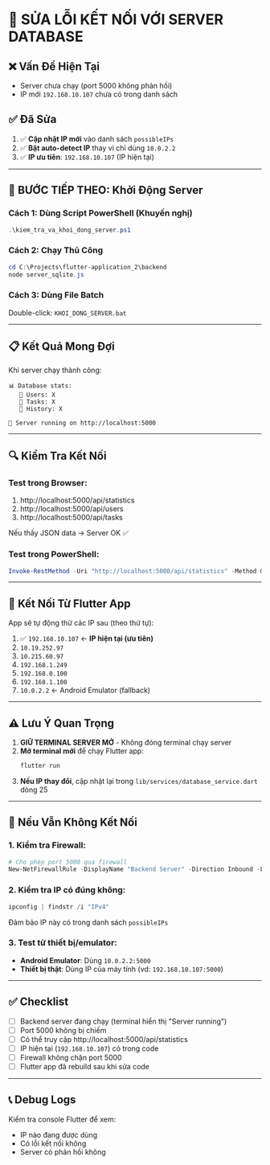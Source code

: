 # 🔧 SỬA LỖI KẾT NỐI VỚI SERVER DATABASE

## ❌ Vấn Đề Hiện Tại

- Server chưa chạy (port 5000 không phản hồi)
- IP mới `192.168.10.107` chưa có trong danh sách

## ✅ Đã Sửa

1. ✅ **Cập nhật IP mới** vào danh sách `possibleIPs`
2. ✅ **Bật auto-detect IP** thay vì chỉ dùng `10.0.2.2`
3. ✅ **IP ưu tiên**: `192.168.10.107` (IP hiện tại)

---

## 🚀 BƯỚC TIẾP THEO: Khởi Động Server

### **Cách 1: Dùng Script PowerShell (Khuyến nghị)**

```powershell
.\kiem_tra_va_khoi_dong_server.ps1
```

### **Cách 2: Chạy Thủ Công**

```powershell
cd C:\Projects\flutter-application_2\backend
node server_sqlite.js
```

### **Cách 3: Dùng File Batch**

Double-click: `KHOI_DONG_SERVER.bat`

---

## 📋 Kết Quả Mong Đợi

Khi server chạy thành công:

```
📊 Database stats:
   👥 Users: X
   📝 Tasks: X
   📜 History: X

🚀 Server running on http://localhost:5000
```

---

## 🔍 Kiểm Tra Kết Nối

### **Test trong Browser:**

1. http://localhost:5000/api/statistics
2. http://localhost:5000/api/users
3. http://localhost:5000/api/tasks

Nếu thấy JSON data → Server OK ✅

### **Test trong PowerShell:**

```powershell
Invoke-RestMethod -Uri "http://localhost:5000/api/statistics" -Method GET
```

---

## 📱 Kết Nối Từ Flutter App

App sẽ tự động thử các IP sau (theo thứ tự):

1. ✅ `192.168.10.107` ← **IP hiện tại (ưu tiên)**
2. `10.19.252.97`
3. `10.215.60.97`
4. `192.168.1.249`
5. `192.168.0.100`
6. `192.168.1.100`
7. `10.0.2.2` ← Android Emulator (fallback)

---

## ⚠️ Lưu Ý Quan Trọng

1. **GIỮ TERMINAL SERVER MỞ** - Không đóng terminal chạy server
2. **Mở terminal mới** để chạy Flutter app:
   ```bash
   flutter run
   ```
3. **Nếu IP thay đổi**, cập nhật lại trong `lib/services/database_service.dart` dòng 25

---

## 🔧 Nếu Vẫn Không Kết Nối

### **1. Kiểm tra Firewall:**

```powershell
# Cho phép port 5000 qua firewall
New-NetFirewallRule -DisplayName "Backend Server" -Direction Inbound -LocalPort 5000 -Protocol TCP -Action Allow
```

### **2. Kiểm tra IP có đúng không:**

```powershell
ipconfig | findstr /i "IPv4"
```

Đảm bảo IP này có trong danh sách `possibleIPs`

### **3. Test từ thiết bị/emulator:**

- **Android Emulator**: Dùng `10.0.2.2:5000`
- **Thiết bị thật**: Dùng IP của máy tính (vd: `192.168.10.107:5000`)

---

## ✅ Checklist

- [ ] Backend server đang chạy (terminal hiển thị "Server running")
- [ ] Port 5000 không bị chiếm
- [ ] Có thể truy cập http://localhost:5000/api/statistics
- [ ] IP hiện tại (`192.168.10.107`) có trong code
- [ ] Firewall không chặn port 5000
- [ ] Flutter app đã rebuild sau khi sửa code

---

## 📞 Debug Logs

Kiểm tra console Flutter để xem:
- IP nào đang được dùng
- Có lỗi kết nối không
- Server có phản hồi không

